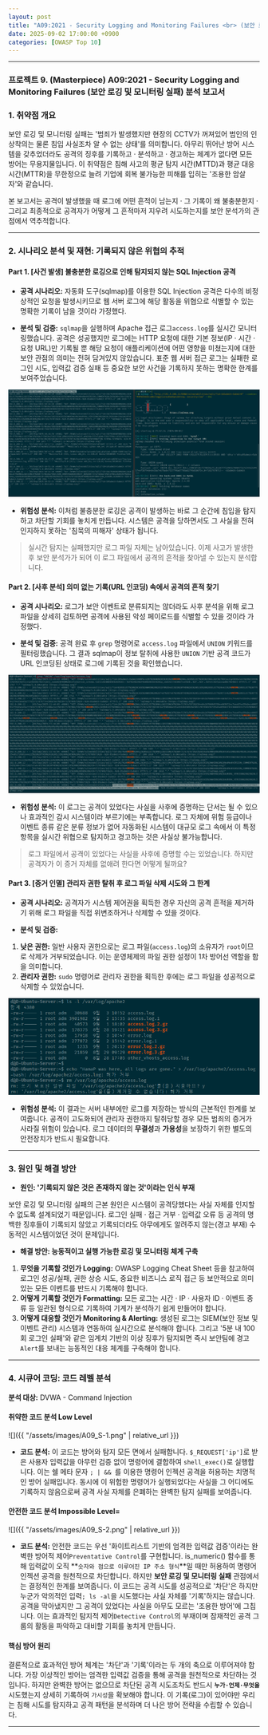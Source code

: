```yaml
---
layout: post
title: "A09:2021 - Security Logging and Monitoring Failures <br> (보안 로깅 및 모니터링 실패) 분석 보고서"
date: 2025-09-02 17:00:00 +0900
categories: [OWASP Top 10]
---
```

---

### **프로젝트 9. (Masterpiece) A09:2021 - Security Logging and Monitoring Failures (보안 로깅 및 모니터링 실패) 분석 보고서**

### 1. 취약점 개요

   보안 로깅 및 모니터링 실패는 '범죄가 발생했지만 현장의 CCTV가 꺼져있어 범인의 인상착의는 물론 침입 사실조차 알 수 없는 상태'를 의미합니다. 아무리 뛰어난 방어 시스템을 갖추었더라도 공격의 징후를 기록하고 · 분석하고 · 경고하는 체계가 없다면 모든 방어는 무용지물입니다. 이 취약점은 침해 사고의 평균 탐지 시간(MTTD)과 평균 대응 시간(MTTR)을 무한정으로 늘려 기업에 회복 불가능한 피해를 입히는 '조용한 암살자'와 같습니다.

   본 보고서는 공격이 발생했을 때 로그에 어떤 흔적이 남는지 · 그 기록이 왜 불충분한지 · 그리고 최종적으로 공격자가 어떻게 그 흔적마저 지우려 시도하는지를 보안 분석가의 관점에서 역추적합니다.

---

### 2. 시나리오 분석 및 재현: 기록되지 않은 위협의 추적

#### Part 1. [사건 발생] 불충분한 로깅으로 인해 탐지되지 않는 SQL Injection 공격

*   **공격 시나리오:**
   자동화 도구(sqlmap)를 이용한 SQL Injection 공격은 다수의 비정상적인 요청을 발생시키므로 웹 서버 로그에 해당 활동을 위협으로 식별할 수 있는 명확한 기록이 남을 것이라 가정했다.

*   **분석 및 검증:**
   `sqlmap`을 실행하며 Apache 접근 로그`access.log`를 실시간 모니터링했습니다. 공격은 성공했지만 로그에는 HTTP 요청에 대한 기본 정보(IP · 시간 · 요청 URL)만 기록될 뿐 해당 요청이 애플리케이션에 어떤 영향을 미쳤는지에 대한 보안 관점의 의미는 전혀 담겨있지 않았습니다. 표준 웹 서버 접근 로그는 실패한 로그인 시도, 입력값 검증 실패 등 중요한 보안 사건을 기록하지 못하는 명확한 한계를 보여주었습니다.

   ![monitoring](/assets/images/A09_P1-1.png)

*   **위험성 분석:**
   이처럼 불충분한 로깅은 공격이 발생하는 바로 그 순간에 침입을 탐지하고 차단할 기회를 놓치게 만듭니다. 시스템은 공격을 당하면서도 그 사실을 전혀 인지하지 못하는 '침묵의 피해자' 상태가 됩니다.

>   실시간 탐지는 실패했지만 로그 파일 자체는 남아있습니다. 이제 사고가 발생한 후 보안 분석가가 되어 이 로그 파일에서 공격의 흔적을 찾아낼 수 있는지 분석합니다.

#### Part 2. [사후 분석] 의미 없는 기록(URL 인코딩) 속에서 공격의 흔적 찾기

*   **공격 시나리오:**
   로그가 보안 이벤트로 분류되지는 않더라도 사후 분석을 위해 로그 파일을 상세히 검토하면 공격에 사용된 악성 페이로드를 식별할 수 있을 것이라 가정했다.

*   **분석 및 검증:**
   공격 완료 후 `grep` 명령어로 `access.log` 파일에서 `UNION` 키워드를 필터링했습니다. 그 결과 sqlmap이 정보 탈취에 사용한 `UNION` 기반 공격 코드가 URL 인코딩된 상태로 로그에 기록된 것을 확인했습니다.

   ![UNION](/assets/images/A09_P2-1.png)

*   **위험성 분석:**
   이 로그는 공격이 있었다는 사실을 사후에 증명하는 단서는 될 수 있으나 효과적인 감시 시스템이라 부르기에는 부족합니다. 로그 자체에 위험 등급이나 이벤트 종류 같은 분류 정보가 없어 자동화된 시스템이 대규모 로그 속에서 이 특정 항목을 실시간 위협으로 탐지하고 경고하는 것은 사실상 불가능합니다.

> 로그 파일에서 공격이 있었다는 사실을 사후에 증명할 수는 있었습니다. 하지만 공격자가 이 증거 자체를 없애려 한다면 어떻게 될까요?

#### Part 3. [증거 인멸] 관리자 권한 탈취 후 로그 파일 삭제 시도와 그 한계

*   **공격 시나리오:**
   공격자가 시스템 제어권을 획득한 경우 자신의 공격 흔적을 제거하기 위해 로그 파일을 직접 위변조하거나 삭제할 수 있을 것이다.

*   **분석 및 검증:**
   1.  **낮은 권한:** 일반 사용자 권한으로는 로그 파일(`access.log`)의 소유자가 `root`이므로 삭제가 거부되었습니다. 이는 운영체제의 파일 권한 설정이 1차 방어선 역할을 함을 의미합니다.
   2.  **관리자 권한:** `sudo` 명령어로 관리자 권한을 획득한 후에는 로그 파일을 성공적으로 삭제할 수 있었습니다.

   ![rm log](/assets/images/A09_P3-1.png)

*   **위험성 분석:**
   이 결과는 서버 내부에만 로그를 저장하는 방식의 근본적인 한계를 보여줍니다. 공격이 고도화되어 관리자 권한까지 탈취당할 경우 모든 범죄의 증거가 사라질 위험이 있습니다. 로그 데이터의 **무결성**과 **가용성**을 보장하기 위한 별도의 안전장치가 반드시 필요합니다.

---

### 3. 원인 및 해결 방안

*   **원인: '기록되지 않은 것은 존재하지 않는 것'이라는 인식 부재**

보안 로깅 및 모니터링 실패의 근본 원인은 시스템이 공격당했다는 사실 자체를 인지할 수 없도록 설계되었기 때문입니다. 로그인 실패 · 접근 거부 · 입력값 오류 등 공격의 명백한 징후들이 기록되지 않았고 기록되더라도 아무에게도 알려주지 않는(경고 부재) 수동적인 시스템이었던 것이 문제입니다.

*   **해결 방안: 능동적이고 실행 가능한 로깅 및 모니터링 체계 구축**

   1.  **무엇을 기록할 것인가 Logging:** OWASP Logging Cheat Sheet 등을 참고하여 로그인 성공/실패, 권한 상승 시도, 중요한 비즈니스 로직 접근 등 보안적으로 의미 있는 모든 이벤트를 반드시 기록해야 합니다. 
   2.  **어떻게 기록할 것인가 Formatting:** 모든 로그는 시간 · IP · 사용자 ID · 이벤트 종류 등 일관된 형식으로 기록하여 기계가 분석하기 쉽게 만들어야 합니다.
   3.  **어떻게 대응할 것인가 Monitoring & Alerting:** 생성된 로그는 SIEM(보안 정보 및 이벤트 관리) 시스템과 연동하여 실시간으로 분석해야 합니다. 그리고 '5분 내 100회 로그인 실패'와 같은 임계치 기반의 이상 징후가 탐지되면 즉시 보안팀에 경고`Alert`를 보내는 능동적인 대응 체계를 구축해야 합니다.

---

### 4. 시큐어 코딩: 코드 레벨 분석

**분석 대상:** DVWA - Command Injection

#### 취약한 코드 분석 Low Level

   ![]({{ "/assets/images/A09_S-1.png" | relative_url }})  

   *   **코드 분석:** 이 코드는 방어와 탐지 모든 면에서 실패합니다. `$_REQUEST['ip']`로 받은 사용자 입력값을 아무런 검증 없이 명령어에 결합하여 `shell_exec()`로 실행합니다. 이는 쉘 메타 문자 `; | && `를 이용한 명령어 인젝션 공격을 허용하는 치명적인 방어 실패입니다. 동시에 이 위험한 명령어가 실행되었다는 사실을 그 어디에도 기록하지 않음으로써 공격 사실 자체를 은폐하는 완벽한 탐지 실패를 보여줍니다.

#### 안전한 코드 분석 Impossible Level=

   ![]({{ "/assets/images/A09_S-2.png" | relative_url }})  

   *   **코드 분석:** 안전한 코드는 우선 '화이트리스트 기반의 엄격한 입력값 검증'이라는 완벽한 방어적 제어`Preventative Control`를 구현합니다. is_numeric() 함수를 통해 입력값이 오직 **`숫자와 점으로 이루어진 IP 주소 형식`**일 때만 허용하여 명령어 인젝션 공격을 원천적으로 차단합니다. 하지만 **보안 로깅 및 모니터링 실패** 관점에서는 결정적인 한계를 보여줍니다. 이 코드는 공격 시도를 성공적으로 '차단'은 하지만 누군가 악의적인 입력`; ls -al`을 시도했다는 사실 자체를 '기록'하지는 않습니다. 공격을 막아냈지만 그 공격이 있었다는 사실을 아무도 모르는 '조용한 방어'에 그칩니다. 이는 효과적인 탐지적 제어`Detective Control`의 부재이며 잠재적인 공격 그룹의 활동을 파악하고 대비할 기회를 놓치게 만듭니다.

#### 핵심 방어 원리

   결론적으로 효과적인 방어 체계는 '차단'과 '기록'이라는 두 개의 축으로 이루어져야 합니다. 가장 이상적인 방어는 엄격한 입력값 검증을 통해 공격을 원천적으로 차단하는 것입니다. 하지만 완벽한 방어는 없으므로 차단된 공격 시도조차도 반드시 **`누가·언제·무엇을`** 시도했는지 상세히 기록하여 `가시성`을 확보해야 합니다. 이 기록(로그)이 있어야만 우리는 침해 시도를 탐지하고 공격 패턴을 분석하며 더 나은 방어 전략을 수립할 수 있습니다.

<hr class="short-rule">


